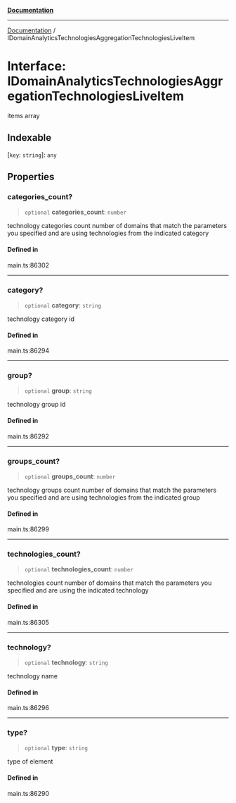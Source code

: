 [**Documentation**](../README.md)

***

[Documentation](../README.md) / IDomainAnalyticsTechnologiesAggregationTechnologiesLiveItem

# Interface: IDomainAnalyticsTechnologiesAggregationTechnologiesLiveItem

items array

## Indexable

 \[`key`: `string`\]: `any`

## Properties

### categories\_count?

> `optional` **categories\_count**: `number`

technology categories count
number of domains that match the parameters you specified and are using technologies from the indicated category

#### Defined in

main.ts:86302

***

### category?

> `optional` **category**: `string`

technology category id

#### Defined in

main.ts:86294

***

### group?

> `optional` **group**: `string`

technology group id

#### Defined in

main.ts:86292

***

### groups\_count?

> `optional` **groups\_count**: `number`

technology groups count
number of domains that match the parameters you specified and are using technologies from the indicated group

#### Defined in

main.ts:86299

***

### technologies\_count?

> `optional` **technologies\_count**: `number`

technologies count
number of domains that match the parameters you specified and are using the indicated technology

#### Defined in

main.ts:86305

***

### technology?

> `optional` **technology**: `string`

technology name

#### Defined in

main.ts:86296

***

### type?

> `optional` **type**: `string`

type of element

#### Defined in

main.ts:86290
